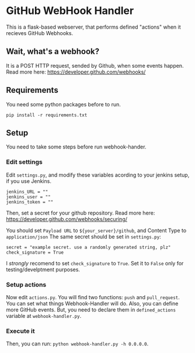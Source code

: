 # GitHub WebHook Handler

This is a flask-based webserver, that performs defined "actions" when it recieves GitHub Webhooks.

## Wait, what's a webhook?

It is a POST HTTP request, sended by Github, when some events happen.
Read more here: https://developer.github.com/webhooks/

## Requirements

You need some python packages before to run.

```
pip install -r requirements.txt
```

## Setup

You need to take some steps before run webhook-hander.

### Edit settings

Edit `settings.py`, and modify these variables acording to your jenkins setup, if you use Jenkins.

```
jenkins_URL = ""
jenkins_user = ""
jenkins_token = ""
```

Then, set a secret for your github repository. Read more here: https://developer.github.com/webhooks/securing/

You should set `Payload URL` to `${your_server}/github`, and Content Type to `application/json`
The same secret should be set in `settings.py`:

```
secret = "example secret. use a randomly generated string, plz"
check_signature = True
```

I *strongly* recomend to set `check_signature` to `True`. Set it to `False` only for testing/develptment purposes.

### Setup actions

Now edit `actions.py`. You will find two functions: `push` and `pull_request`. You can set what things Webhook-Handler will do.
Also, you can define more GitHub events. But, you need to declare them in `defined_actions` variable at `webhook-handler.py`.

### Execute it

Then, you can run: `python webhook-handler.py -h 0.0.0.0`.
